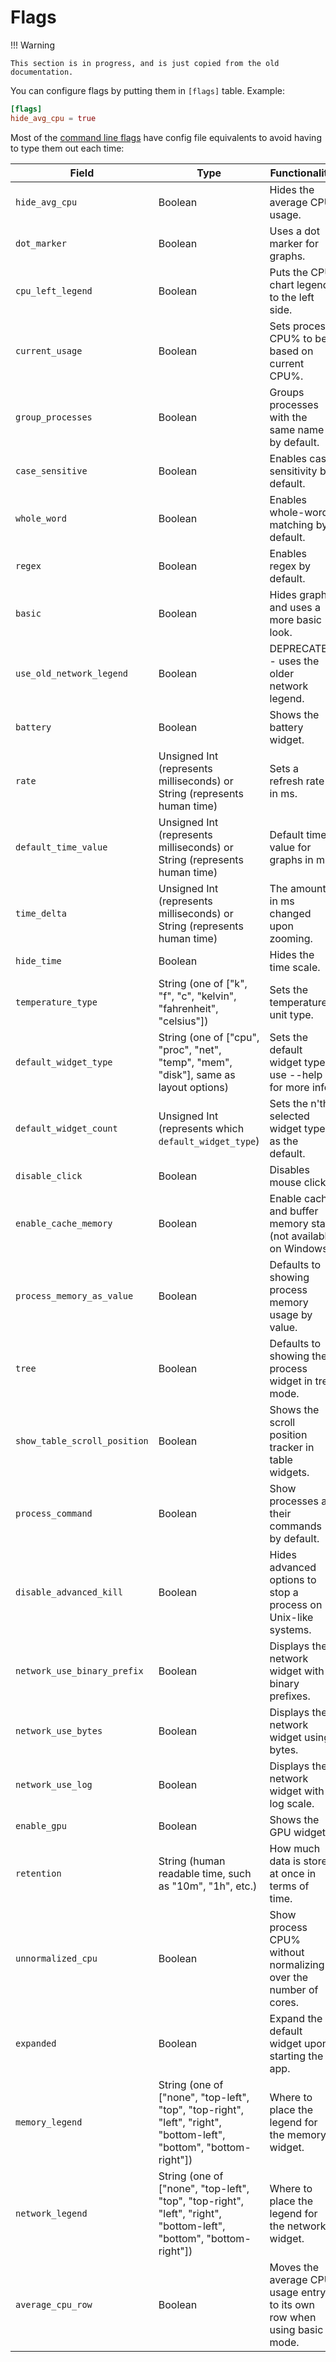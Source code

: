 # Flags

!!! Warning

    This section is in progress, and is just copied from the old documentation.

You can configure flags by putting them in `[flags]` table. Example:

```toml
[flags]
hide_avg_cpu = true
```

Most of the [command line flags](../command-line-options.md) have config file equivalents to avoid having to type them out
each time:

| Field                        | Type                                                                                                               | Functionality                                                           |
| ---------------------------- | ------------------------------------------------------------------------------------------------------------------ | ----------------------------------------------------------------------- |
| `hide_avg_cpu`               | Boolean                                                                                                            | Hides the average CPU usage.                                            |
| `dot_marker`                 | Boolean                                                                                                            | Uses a dot marker for graphs.                                           |
| `cpu_left_legend`            | Boolean                                                                                                            | Puts the CPU chart legend to the left side.                             |
| `current_usage`              | Boolean                                                                                                            | Sets process CPU% to be based on current CPU%.                          |
| `group_processes`            | Boolean                                                                                                            | Groups processes with the same name by default.                         |
| `case_sensitive`             | Boolean                                                                                                            | Enables case sensitivity by default.                                    |
| `whole_word`                 | Boolean                                                                                                            | Enables whole-word matching by default.                                 |
| `regex`                      | Boolean                                                                                                            | Enables regex by default.                                               |
| `basic`                      | Boolean                                                                                                            | Hides graphs and uses a more basic look.                                |
| `use_old_network_legend`     | Boolean                                                                                                            | DEPRECATED - uses the older network legend.                             |
| `battery`                    | Boolean                                                                                                            | Shows the battery widget.                                               |
| `rate`                       | Unsigned Int (represents milliseconds) or String (represents human time)                                           | Sets a refresh rate in ms.                                              |
| `default_time_value`         | Unsigned Int (represents milliseconds) or String (represents human time)                                           | Default time value for graphs in ms.                                    |
| `time_delta`                 | Unsigned Int (represents milliseconds) or String (represents human time)                                           | The amount in ms changed upon zooming.                                  |
| `hide_time`                  | Boolean                                                                                                            | Hides the time scale.                                                   |
| `temperature_type`           | String (one of ["k", "f", "c", "kelvin", "fahrenheit", "celsius"])                                                 | Sets the temperature unit type.                                         |
| `default_widget_type`        | String (one of ["cpu", "proc", "net", "temp", "mem", "disk"], same as layout options)                              | Sets the default widget type, use --help for more info.                 |
| `default_widget_count`       | Unsigned Int (represents which `default_widget_type`)                                                              | Sets the n'th selected widget type as the default.                      |
| `disable_click`              | Boolean                                                                                                            | Disables mouse clicks.                                                  |
| `enable_cache_memory`        | Boolean                                                                                                            | Enable cache and buffer memory stats (not available on Windows).        |
| `process_memory_as_value`    | Boolean                                                                                                            | Defaults to showing process memory usage by value.                      |
| `tree`                       | Boolean                                                                                                            | Defaults to showing the process widget in tree mode.                    |
| `show_table_scroll_position` | Boolean                                                                                                            | Shows the scroll position tracker in table widgets.                     |
| `process_command`            | Boolean                                                                                                            | Show processes as their commands by default.                            |
| `disable_advanced_kill`      | Boolean                                                                                                            | Hides advanced options to stop a process on Unix-like systems.          |
| `network_use_binary_prefix`  | Boolean                                                                                                            | Displays the network widget with binary prefixes.                       |
| `network_use_bytes`          | Boolean                                                                                                            | Displays the network widget using bytes.                                |
| `network_use_log`            | Boolean                                                                                                            | Displays the network widget with a log scale.                           |
| `enable_gpu`                 | Boolean                                                                                                            | Shows the GPU widgets.                                                  |
| `retention`                  | String (human readable time, such as "10m", "1h", etc.)                                                            | How much data is stored at once in terms of time.                       |
| `unnormalized_cpu`           | Boolean                                                                                                            | Show process CPU% without normalizing over the number of cores.         |
| `expanded`                   | Boolean                                                                                                            | Expand the default widget upon starting the app.                        |
| `memory_legend`              | String (one of ["none", "top-left", "top", "top-right", "left", "right", "bottom-left", "bottom", "bottom-right"]) | Where to place the legend for the memory widget.                        |
| `network_legend`             | String (one of ["none", "top-left", "top", "top-right", "left", "right", "bottom-left", "bottom", "bottom-right"]) | Where to place the legend for the network widget.                       |
| `average_cpu_row`            | Boolean                                                                                                            | Moves the average CPU usage entry to its own row when using basic mode. |